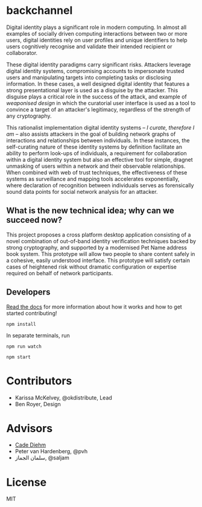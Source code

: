 # backchannel

Digital identity plays a significant role in modern computing. In almost all examples of socially driven computing interactions between two or more users, digital identities rely on user profiles and unique identifiers to help users cognitively recognise and validate their intended recipient or collaborator. 

These digital identity paradigms carry significant risks. Attackers leverage digital identity systems, compromising accounts to impersonate trusted users and manipulating targets into completing tasks or disclosing information. In these cases, a well designed digital identity that features a strong presentational layer is used as a disguise by the attacker. This disguise plays a critical role in the success of the attack, and example of *weaponised design* in which the curatorial user interface is used as a tool to convince a target of an attacker's legitimacy, regardless of the strength of any cryptography.

This rationalist implementation digital identity systems – *I curate, therefore I am* – also assists attackers in the goal of building network graphs of interactions and relationships between individuals. In these instances, the self-curating nature of these identity systems by definition facilitate an ability to perform look-ups of individuals, a requirement for collaboration within a digital identity system but also an effective tool for simple, dragnet unmasking of users within a network and their observable relationships. When combined with web of trust techniques, the effectiveness of these systems as surveillance and mapping tools accelerates exponentially, where declaration of recognition between individuals serves as forensically sound data points for social network analysis for an attacker.

## What is the new technical idea; why can we succeed now?

This project proposes a cross platform desktop application consisting of
a novel combination of out-of-band identity verification techniques backed by
strong cryptography, and supported by a modernised Pet Name address book
system. This prototype will allow two people to share content safely in
a cohesive, easily understood interface. This prototype will satisfy certain
cases of heightened risk without dramatic configuration or expertise required
on behalf of network participants.

## Developers

[Read the docs](/docs) for more information about how it works and how to get
started contributing!

```
npm install
```

In separate terminals, run 

```
npm run watch
```

```
npm start
```

# Contributors

* Karissa McKelvey, @okdistribute, Lead 
* Ben Royer, Design

# Advisors

* [Cade Diehm](https://shiba.computer/)
* Peter van Hardenberg, @pvh
* سلمان الجماز, @saljam

# License

MIT

